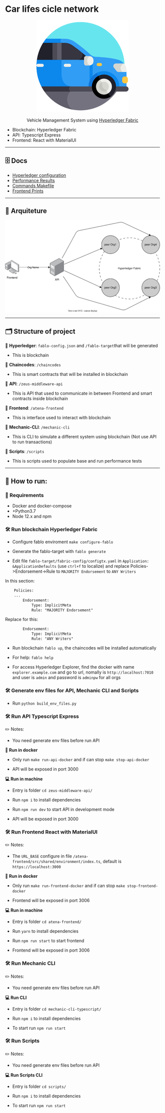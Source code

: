 
# Car lifes cicle network
<p align="center">
<img src="docs/images/logos/car.png" height="300">
</p>

<p align="center">
Vehicle Management System using <a href="https://hyperledger-fabric.readthedocs.io/en/latest/">Hyperledger Fabric</a>
</p>

- Blockchain: Hyperledger Fabric
- API: Typescript Express
- Frontend: React with MaterialUI

<hr />

## 🗄️ Docs

- [Hyperledger configuration](/docs/HYPERLEDGER-CONFIG.md)
- [Performance Results](/docs/PERFORMANCE-RESULT.md)
- [Commands Makefile](/docs/COMMANDS_MAKEFILE.md)
- [Frontend Prints](/docs/FRONTEND_PRINTS.md)

<hr />

## 🩻 Arquiteture

<img src="docs/diagrams/arquiteture/prototype_arquiteture.drawio.svg" height="300">

<hr />

## 🗂️ Structure of project

🔹 **Hyperledger**: `fablo-config.json` and `/fablo-target`that will be generated
- This is blockchain

🔹 **Chaincodes**: `/chaincodes`
- This is smart contracts that will be installed in blockchain

🔹 **API**: `/zeus-middleware-api`
- This is API that used to communicate in between Frontend and smart contracts inside blockchain

🔹 **Frontend**: `/atena-frontend`
- This is interface used to interact with blockchain

🔹 **Mechanic-CLI**: `/mechanic-cli`
- This is CLI to simulate a different system using blockchain (Not use API to run transactions)

🔹 **Scripts**: `/scripts`
- This is scripts used to populate base and run performance tests

<hr />

## 🥇 How to run:

### 🔖 Requirements

- Docker and docker-compose
- +Python3.7 
- Node 12.x and npm

### 🛠 Run blockchain Hyperledger Fabric

- Configure fablo enviroment `make configure-fablo`

- Generate the fablo-target with `fablo generate`

- Edit file `fablo-target/fabric-config/configtx.yaml` in `Application: &ApplicationDefaults` (use `ctrl+f` to localize) and replace Policies->Endorsement->Rule to `MAJORITY Endorsement` to `ANY Writers`

In this section:
```
    Policies:
    ...
        Endorsement:
            Type: ImplicitMeta
            Rule: "MAJORITY Endorsement"
```
Replace for this:
```
        Endorsement:
            Type: ImplicitMeta
            Rule: "ANY Writers"
```

- Run blockchain `fablo up`, the chaincodes will be installed automatically

- For help: `fablo help`

- For access Hyperledger Explorer, find the docker with name `explorer.example.com` and go to url, nomally is `http://localhost:7010` and user is `admin` and password is `adminpw` for all orgs

### 🛠 Generate env files for API, Mechanic CLI and Scripts

- Run `python build_env_files.py`

### 🛠 Run API Typescript Express

✏️ Notes:
- You need generate env files before run API

**🐳 Run in docker**

- Only run `make run-api-docker` and if can stop `make stop-api-docker`

- API will be exposed in port 3000

**💻 Run in machine**

- Entry is folder `cd zeus-middleware-api/`

- Run `npm i` to install dependencies

- Run `npm run dev` to start API in development mode

- API will be exposed in port 3000

### 🛠 Run Frontend React with MaterialUI

✏️ Notes:
- The `URL_BASE` configure in file `/atena-frontend/src/shared/environment/index.ts`, default is `https://localhost:3000`

**🐳 Run in docker**

- Only run `make run-frontend-docker` and if can stop `make stop-frontend-docker`

- Frontend will be exposed in port 3006

**💻 Run in machine**

- Entry is folder `cd atena-frontend/`

- Run `yarn` to install dependencies

- Run `npm run start` to start frontend

- Frontend will be exposed in port 3006

### 🛠 Run Mechanic CLI

✏️ Notes:
- You need generate env files before run API

**💻 Run CLI**
- Entry is folder `cd mechanic-cli-typescript/`

- Run `npm i` to install dependencies

- To start run `npm run start`

### 🛠 Run Scripts

✏️ Notes:
- You need generate env files before run API

**💻 Run Scripts CLI**
- Entry is folder `cd scripts/`

- Run `npm i` to install dependencies

- To start run `npm run start`
